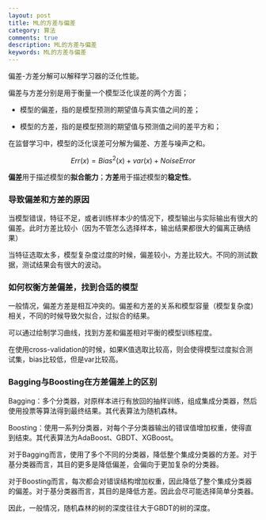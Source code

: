 ```yaml
---
layout: post
title: ML的方差与偏差
category: 算法
comments: true
description: ML的方差与偏差
keywords: ML的方差与偏差
---
```


偏差-方差分解可以解释学习器的泛化性能。



偏差与方差分别是用于衡量一个模型泛化误差的两个方面；

* 模型的偏差，指的是模型预测的期望值与真实值之间的差；

* 模型的方差，指的是模型预测的期望值与预测值之间的差平方和；

在监督学习中，模型的泛化误差可分解为偏差、方差与噪声之和。

$$ Err(x) = Bias^2(x) +var(x) + NoiseError $$


**偏差**用于描述模型的**拟合能力**；**方差**用于描述模型的**稳定性**。


### 导致偏差和方差的原因

当模型错误，特征不足，或者训练样本少的情况下，模型输出与实际输出有很大的偏差。此时方差比较小（因为不管怎么选择样本，输出结果都很大的偏离正确结果）

当特征选取太多，模型复杂度过度的时候，偏差较小，方差比较大。不同的测试数据，测试结果会有很大的波动。

### 如何权衡方差偏差，找到合适的模型

一般情况，偏差方差是相互冲突的。偏差和方差的关系和模型容量（模型复杂度)相关，不同的时候导致欠拟合，过拟合的结果。

可以通过绘制学习曲线，找到方差和偏差相对平衡的模型训练程度。


在使用cross-validation的时候，如果K值选取比较高，则会使得模型过度拟合测试集，bias比较低，但是var比较高。


### Bagging与Boosting在方差偏差上的区别

Bagging：多个分类器，对原样本进行有放回的抽样训练，组成集成分类器，然后使用投票等算法得到最终结果。其代表算法为随机森林。

Boosting：使用一系列分类器，对每个子分类器输出的错误值增加权重，使得直到结束。其代表算法为AdaBoost、GBDT、XGBoost。

对于Bagging而言，使用了多个不同的分类器，降低整个集成分类器的方差。对于基分类器而言，其目的更多是降低偏差，会偏向于更加复杂的分类器。

对于Boosting而言，每次都会对错误结构增加权重，因此降低了整个集成分类器的偏差。对于基分类器而言，其目的是降低方差。因此会尽可能选择简单分类器。

因此，一般情况，随机森林的树的深度往往大于GBDT的树的深度。

